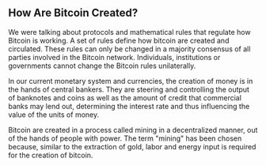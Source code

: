 ## How Are Bitcoin Created?

We were talking about protocols and mathematical rules that regulate how Bitcoin is working. A set of rules define how bitcoin are created and circulated. These rules can only be changed in a majority consensus of all parties involved in the Bitcoin network. Individuals, institutions or governments cannot change the Bitcoin rules unilaterally.

In our current monetary system and currencies, the creation of money is in the hands of central bankers. They are steering and controlling the output of banknotes and coins as well as the amount of credit that commercial banks may lend out, determining the interest rate and thus influencing the value of the units of money.

Bitcoin are created in a process called mining in a decentralized manner, out of the hands of people with power. The term "mining" has been chosen because, similar to the extraction of gold, labor and energy input is required for the creation of bitcoin.